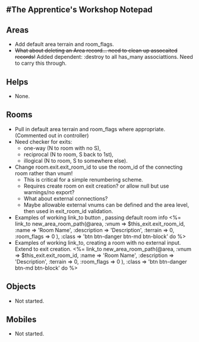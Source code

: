 #The Apprentice's Workshop Notepad
---

## Areas
* Add default area terrain and room_flags.
* ~~What about deleting an Area record... need to clean up assocaited records!~~ Added dependent: :destroy to all has_many associattions.  Need to carry this through.

## Helps
* None.

## Rooms
* Pull in default area terrain and room_flags where appropriate. (Commented out in controller)
* Need checker for exits:
  - one-way (N to room with no S),
  - reciprocal (N to room, S back to 1st),
  - illogical (N to room, S to somewhere else). 
* Change room.exit.exit_room_id to use the room_id of the connecting room rather than vnum!
  - This is critical for a simple renumbering scheme.
  - Requires create room on exit creation? or allow null but use warnings/no export?
  - What about external connections?
  - Maybe allowable external vnums can be defined and the area level, then used in exit_room_id validation.
* Examples of working link_to button , passing default room info
      <%= link_to new_area_room_path(@area, :vnum => $this_exit.exit_room_id,
                                            :name => 'Room Name',
                                            :description => 'Description',
                                            :terrain => 0,
                                            :room_flags => 0
                                            ), :class => 'btn btn-danger btn-md btn-block' do %>
* Examples of working link_to, creating a room with no external input.  Extend to exit creation.
      <%= link_to new_area_room_path(@area, :vnum => $this_exit.exit_room_id,
                                            :name => 'Room Name',
                                            :description => 'Description',
                                            :terrain => 0,
                                            :room_flags => 0
                                            ), :class => 'btn btn-danger btn-md btn-block' do %>

## Objects
* Not started.

## Mobiles
* Not started.
